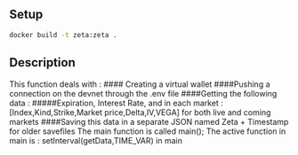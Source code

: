 ## Setup

```sh
docker build -t zeta:zeta .
```
## Description
This function deals with :
    #### Creating a virtual wallet
    ####Pushing a connection on the devnet through the .env file
    ####Getting the following data : 
    #####Expiration, Interest Rate, and in each market : [Index,Kind,Strike,Market price,Delta,IV,VEGA] for both live and coming markets
    ####Saving this data in a separate JSON named Zeta + Timestamp for older savefiles
The main function is called main();
The active function in main is : setInterval(getData,TIME_VAR) in main
